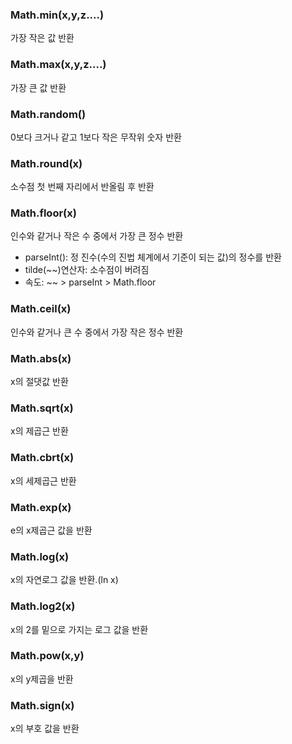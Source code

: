### Math.min(x,y,z....)	
  가장 작은 값 반환

### Math.max(x,y,z....)	
가장 큰 값 반환

### Math.random()	
0보다 크거나 같고 1보다 작은 무작위 숫자 반환

### Math.round(x) 	
소수점 첫 번째 자리에서 반올림 후 반환

### Math.floor(x)		
인수와 같거나 작은 수 중에서 가장 큰 정수 반환 <br>
- parseInt(): 정 진수(수의 진법 체계에서 기준이 되는 값)의 정수를 반환
- tilde(~~)연산자: 소수점이 버려짐
- 속도: ~~ > parseInt > Math.floor

### Math.ceil(x)		
인수와 같거나 큰 수 중에서 가장 작은 정수 반환

### Math.abs(x)		
x의 절댓값 반환

### Math.sqrt(x)		
x의 제곱근 반환

### Math.cbrt(x)	
x의 세제곱근 반환

### Math.exp(x)	
e의 x제곱근 값을 반환

### Math.log(x)		
x의 자연로그 값을 반환.(ln x)

### Math.log2(x)		
x의 2를 밑으로 가지는 로그 값을 반환

### Math.pow(x,y)		
x의 y제곱을 반환

### Math.sign(x)		
x의 부호 값을 반환
